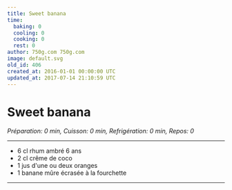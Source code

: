 ```yaml
---
title: Sweet banana
time:
  baking: 0
  cooling: 0
  cooking: 0
  rest: 0
author: 750g.com 750g.com
image: default.svg
old_id: 406
created_at: 2016-01-01 00:00:00 UTC
updated_at: 2017-07-14 21:10:59 UTC
---
```


# Sweet banana

*Préparation: 0 min, Cuisson: 0 min, Refrigération: 0 min, Repos: 0*

---

- 6 cl rhum ambré 6 ans
- 2 cl crême de coco
- 1 jus d'une ou deux oranges
- 1 banane mûre écrasée à la fourchette

---


